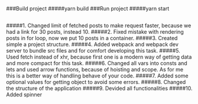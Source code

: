###Build project
#####yarn build
###Run project
#####yarn start
##
#####1. Changed limit of fetched posts to make request faster, because we had a link for 30 posts, instead 10.
#####2. Fixed mistake with rendering posts in for loop, now we put 10 posts in a container.
#####3. Created simple a project structure.
#####4. Added webpack and webpack dev server to bundle src files and for comfort developing this task.
#####5. Used fetch instead of xhr, because first one is a modern way of getting data and more compact for this task.
#####6. Changed all vars into consts and lets and used arrow functions, because of hoisting and scope. As for me this is a better way of handling behave of your code. 
#####7. Added some optional values for getting object to avoid some errors.
#####8. Changed the structure of the application
#####9. Devided all functionalities
#####10. Added spinner  